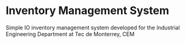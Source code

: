 # Inventory Management System
Simple IO inventory management system developed for the Industrial Engineering Department at Tec de Monterrey, CEM
